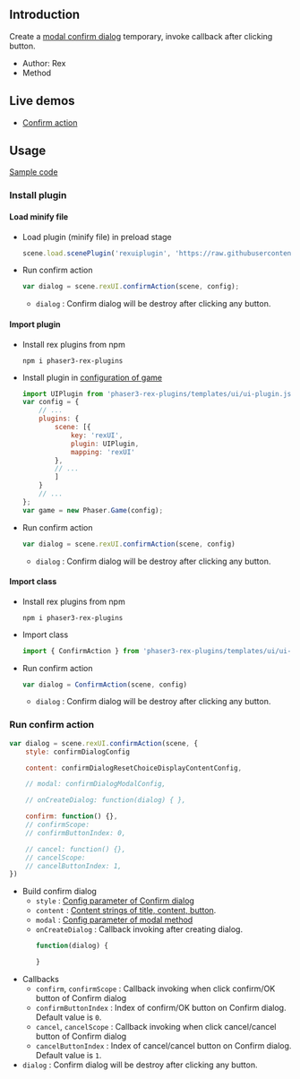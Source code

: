 ## Introduction

Create a [modal confirm dialog](ui-confirmdialog.md) temporary, invoke callback after clicking button.

- Author: Rex
- Method

## Live demos

- [Confirm action](https://codepen.io/rexrainbow/pen/bGZoYgG)

## Usage

[Sample code](https://github.com/rexrainbow/phaser3-rex-notes/tree/master/examples/ui-confirmaction)

### Install plugin

#### Load minify file

- Load plugin (minify file) in preload stage
    ```javascript
    scene.load.scenePlugin('rexuiplugin', 'https://raw.githubusercontent.com/rexrainbow/phaser3-rex-notes/master/dist/rexuiplugin.min.js', 'rexUI', 'rexUI');
    ```
- Run confirm action
    ```javascript
    var dialog = scene.rexUI.confirmAction(scene, config);
    ```
    - `dialog` : Confirm dialog will be destroy after clicking any button.

#### Import plugin

- Install rex plugins from npm
    ```
    npm i phaser3-rex-plugins
    ```
- Install plugin in [configuration of game](game.md#configuration)
    ```javascript
    import UIPlugin from 'phaser3-rex-plugins/templates/ui/ui-plugin.js';
    var config = {
        // ...
        plugins: {
            scene: [{
                key: 'rexUI',
                plugin: UIPlugin,
                mapping: 'rexUI'
            },
            // ...
            ]
        }
        // ...
    };
    var game = new Phaser.Game(config);
    ```
- Run confirm action
    ```javascript
    var dialog = scene.rexUI.confirmAction(scene, config)
    ```
    - `dialog` : Confirm dialog will be destroy after clicking any button.

#### Import class

- Install rex plugins from npm
    ```
    npm i phaser3-rex-plugins
    ```
- Import class
    ```javascript
    import { ConfirmAction } from 'phaser3-rex-plugins/templates/ui/ui-components.js';
    ```
- Run confirm action
    ```javascript
    var dialog = ConfirmAction(scene, config)
    ```
    - `dialog` : Confirm dialog will be destroy after clicking any button.

### Run confirm action

```javascript
var dialog = scene.rexUI.confirmAction(scene, {    
    style: confirmDialogConfig

    content: confirmDialogResetChoiceDisplayContentConfig,

    // modal: confirmDialogModalConfig,

    // onCreateDialog: function(dialog) { },

    confirm: function() {},
    // confirmScope: 
    // confirmButtonIndex: 0,

    // cancel: function() {},
    // cancelScope: 
    // cancelButtonIndex: 1,
})
```

- Build confirm dialog
    - `style` : [Config parameter of Confirm dialog](ui-confirmdialog.md#add-dialog-object)
    - `content` : [Content strings of title, content, button](ui-confirmdialog.md#reset-display-content).
    - `modal` : [Config parameter of modal method](ui-confirmdialog.md#modal)
    - `onCreateDialog` : Callback invoking after creating dialog.
        ```javascript
        function(dialog) {

        }
        ```
- Callbacks
    - `confirm`, `confirmScope` : Callback invoking when click confirm/OK button of Confirm dialog
    - `confirmButtonIndex` : Index of confirm/OK button on Confirm dialog. Default value is `0`.
    - `cancel`, `cancelScope` : Callback invoking when click cancel/cancel button of Confirm dialog
    - `cancelButtonIndex` : Index of cancel/cancel button on Confirm dialog. Default value is `1`.
- `dialog` : Confirm dialog will be destroy after clicking any button.